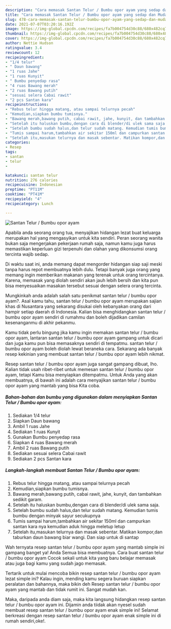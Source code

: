 ```yaml
---
description: "Cara memasak Santan Telur / Bumbu opor ayam yang sedap dan Mudah Dibuat"
title: "Cara memasak Santan Telur / Bumbu opor ayam yang sedap dan Mudah Dibuat"
slug: 478-cara-memasak-santan-telur-bumbu-opor-ayam-yang-sedap-dan-mudah-dibuat
date: 2021-07-07T03:20:16.192Z
image: https://img-global.cpcdn.com/recipes/fa7b004754d30c88/680x482cq70/santan-telur-bumbu-opor-ayam-foto-resep-utama.jpg
thumbnail: https://img-global.cpcdn.com/recipes/fa7b004754d30c88/680x482cq70/santan-telur-bumbu-opor-ayam-foto-resep-utama.jpg
cover: https://img-global.cpcdn.com/recipes/fa7b004754d30c88/680x482cq70/santan-telur-bumbu-opor-ayam-foto-resep-utama.jpg
author: Nettie Hudson
ratingvalue: 3.4
reviewcount: 12
recipeingredient:
- "1/4 telur"
- " Daun bawang"
- "1 ruas Jahe"
- "1 ruas Kunyit"
- " Bumbu penyedap rasa"
- "4 ruas Bawang merah"
- "2 ruas Bawang putih"
- "sesuai selera Cabai rawit"
- "2 pcs Santan kara"
recipeinstructions:
- "Rebus telur hingga matang, atau sampai telurnya pecah"
- "Kemudian,siapkan bumbu tumisnya."
- "Bawang merah,bawang putih, cabai rawit, jahe, kunyit, dan tambahkan sedikit garam."
- "Setelah itu haluskan bumbu,dengan cara di blender/di ulek sama saja."
- "Setelah bumbu sudah halus,dan telur sudah matang. Kemudian tumis bumbu dengan minyak sayur secukupnya"
- "Tumis sampai harum,tambahkan air sekitar 150ml dan campurkan santan kara nya kemudian aduk hingga meletup letup"
- "Setelah itu,masukan telurnya dan masak sebentar. Matikan kompor,dan taburkan daun bawang biar wangi. Dan siap untuk di santap"
categories:
- Resep
tags:
- santan
- telur
- 

katakunci: santan telur  
nutrition: 276 calories
recipecuisine: Indonesian
preptime: "PT11M"
cooktime: "PT41M"
recipeyield: "4"
recipecategory: Lunch

---
```



![Santan Telur / Bumbu opor ayam](https://img-global.cpcdn.com/recipes/fa7b004754d30c88/680x482cq70/santan-telur-bumbu-opor-ayam-foto-resep-utama.jpg)

Apabila anda seorang orang tua, menyajikan hidangan lezat buat keluarga merupakan hal yang mengasyikan untuk kita sendiri. Peran seorang  wanita bukan saja mengerjakan pekerjaan rumah saja, namun kamu juga harus memastikan keperluan gizi terpenuhi dan olahan yang dikonsumsi orang tercinta wajib sedap.

Di waktu  saat ini, anda memang dapat mengorder hidangan siap saji meski tanpa harus repot membuatnya lebih dulu. Tetapi banyak juga orang yang memang ingin memberikan makanan yang terenak untuk orang tercintanya. Karena, memasak yang diolah sendiri akan jauh lebih bersih dan kita pun bisa menyesuaikan masakan tersebut sesuai dengan selera orang tercinta. 



Mungkinkah anda adalah salah satu penikmat santan telur / bumbu opor ayam?. Asal kamu tahu, santan telur / bumbu opor ayam merupakan sajian khas di Nusantara yang sekarang disukai oleh kebanyakan orang dari hampir setiap daerah di Indonesia. Kalian bisa menghidangkan santan telur / bumbu opor ayam sendiri di rumahmu dan boleh dijadikan camilan kesenanganmu di akhir pekanmu.

Kamu tidak perlu bingung jika kamu ingin memakan santan telur / bumbu opor ayam, lantaran santan telur / bumbu opor ayam gampang untuk dicari dan juga kamu pun bisa memasaknya sendiri di tempatmu. santan telur / bumbu opor ayam boleh diolah lewat beraneka cara. Sekarang ada banyak resep kekinian yang membuat santan telur / bumbu opor ayam lebih nikmat.

Resep santan telur / bumbu opor ayam juga sangat gampang dibuat, lho. Kalian tidak usah ribet-ribet untuk memesan santan telur / bumbu opor ayam, tetapi Kamu bisa menyiapkan ditempatmu. Untuk Anda yang akan membuatnya, di bawah ini adalah cara menyajikan santan telur / bumbu opor ayam yang mantab yang bisa Kita coba.

<!--inarticleads1-->

##### Bahan-bahan dan bumbu yang digunakan dalam menyiapkan Santan Telur / Bumbu opor ayam:

1. Sediakan 1/4 telur
1. Siapkan  Daun bawang
1. Ambil 1 ruas Jahe
1. Sediakan 1 ruas Kunyit
1. Gunakan  Bumbu penyedap rasa
1. Siapkan 4 ruas Bawang merah
1. Ambil 2 ruas Bawang putih
1. Sediakan sesuai selera Cabai rawit
1. Sediakan 2 pcs Santan kara




<!--inarticleads2-->

##### Langkah-langkah membuat Santan Telur / Bumbu opor ayam:

1. Rebus telur hingga matang, atau sampai telurnya pecah
1. Kemudian,siapkan bumbu tumisnya.
1. Bawang merah,bawang putih, cabai rawit, jahe, kunyit, dan tambahkan sedikit garam.
1. Setelah itu haluskan bumbu,dengan cara di blender/di ulek sama saja.
1. Setelah bumbu sudah halus,dan telur sudah matang. Kemudian tumis bumbu dengan minyak sayur secukupnya
1. Tumis sampai harum,tambahkan air sekitar 150ml dan campurkan santan kara nya kemudian aduk hingga meletup letup
1. Setelah itu,masukan telurnya dan masak sebentar. Matikan kompor,dan taburkan daun bawang biar wangi. Dan siap untuk di santap




Wah ternyata resep santan telur / bumbu opor ayam yang mantab simple ini gampang banget ya! Anda Semua bisa membuatnya. Cara buat santan telur / bumbu opor ayam Cocok sekali untuk kita yang baru belajar memasak atau juga bagi kamu yang sudah jago memasak.

Tertarik untuk mulai mencoba bikin resep santan telur / bumbu opor ayam lezat simple ini? Kalau ingin, mending kamu segera buruan siapkan peralatan dan bahannya, maka bikin deh Resep santan telur / bumbu opor ayam yang mantab dan tidak rumit ini. Sangat mudah kan. 

Maka, daripada anda diam saja, maka kita langsung hidangkan resep santan telur / bumbu opor ayam ini. Dijamin anda tiidak akan nyesel sudah membuat resep santan telur / bumbu opor ayam enak simple ini! Selamat berkreasi dengan resep santan telur / bumbu opor ayam enak simple ini di rumah sendiri,oke!.


